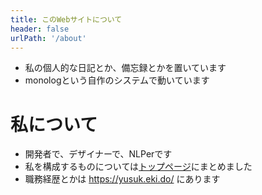 ```yaml
---
title: このWebサイトについて
header: false
urlPath: '/about'
---
```


- 私の個人的な日記とか、備忘録とかを置いています
- monologという自作のシステムで動いています

# 私について

- 開発者で、デザイナーで、NLPerです
- 私を構成するものについては[トップページ](/)にまとめました
- 職務経歴とかは https://yusuk.eki.do/ にあります
